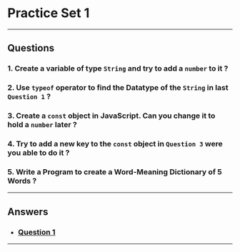 # Practice Set 1

---
## Questions

### 1. Create a variable of type `String` and try to add a `number` to it ?

### 2. Use `typeof` operator to find the Datatype of the `String` in last `Question 1` ?

### 3. Create a `const` object in JavaScript. Can you change it to hold a `number` later ?

### 4. Try to add a new key to the `const` object in `Question 3` were you able to do it ?

### 5. Write a Program to create a Word-Meaning Dictionary of 5 Words ?
---
## Answers

- ###  [Question 1](/)
---